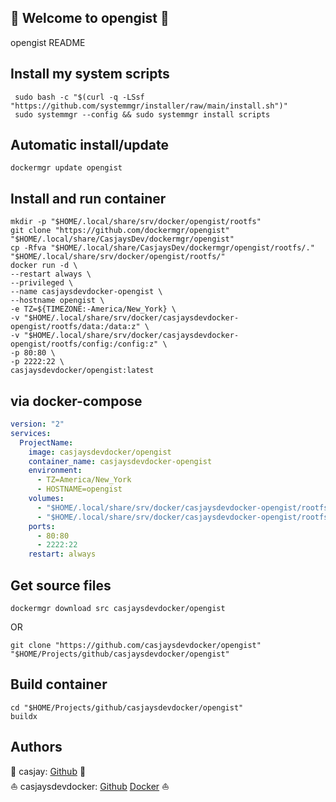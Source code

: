## 👋 Welcome to opengist 🚀  

opengist README  
  
  
## Install my system scripts  

```shell
 sudo bash -c "$(curl -q -LSsf "https://github.com/systemmgr/installer/raw/main/install.sh")"
 sudo systemmgr --config && sudo systemmgr install scripts  
```
  
## Automatic install/update  
  
```shell
dockermgr update opengist
```
  
## Install and run container
  
```shell
mkdir -p "$HOME/.local/share/srv/docker/opengist/rootfs"
git clone "https://github.com/dockermgr/opengist" "$HOME/.local/share/CasjaysDev/dockermgr/opengist"
cp -Rfva "$HOME/.local/share/CasjaysDev/dockermgr/opengist/rootfs/." "$HOME/.local/share/srv/docker/opengist/rootfs/"
docker run -d \
--restart always \
--privileged \
--name casjaysdevdocker-opengist \
--hostname opengist \
-e TZ=${TIMEZONE:-America/New_York} \
-v "$HOME/.local/share/srv/docker/casjaysdevdocker-opengist/rootfs/data:/data:z" \
-v "$HOME/.local/share/srv/docker/casjaysdevdocker-opengist/rootfs/config:/config:z" \
-p 80:80 \
-p 2222:22 \
casjaysdevdocker/opengist:latest
```
  
## via docker-compose  
  
```yaml
version: "2"
services:
  ProjectName:
    image: casjaysdevdocker/opengist
    container_name: casjaysdevdocker-opengist
    environment:
      - TZ=America/New_York
      - HOSTNAME=opengist
    volumes:
      - "$HOME/.local/share/srv/docker/casjaysdevdocker-opengist/rootfs/data:/data:z"
      - "$HOME/.local/share/srv/docker/casjaysdevdocker-opengist/rootfs/config:/config:z"
    ports:
      - 80:80
      - 2222:22
    restart: always
```
  
## Get source files  
  
```shell
dockermgr download src casjaysdevdocker/opengist
```
  
OR
  
```shell
git clone "https://github.com/casjaysdevdocker/opengist" "$HOME/Projects/github/casjaysdevdocker/opengist"
```
  
## Build container  
  
```shell
cd "$HOME/Projects/github/casjaysdevdocker/opengist"
buildx 
```
  
## Authors  
  
🤖 casjay: [Github](https://github.com/casjay) 🤖  
⛵ casjaysdevdocker: [Github](https://github.com/casjaysdevdocker) [Docker](https://hub.docker.com/u/casjaysdevdocker) ⛵  
